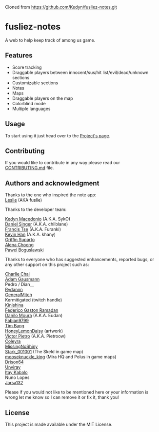 Cloned from https://github.com/Kedyn/fusliez-notes.git

# fusliez-notes

A web to help keep track of among us game.

## Features

- Score tracking
- Draggable players between innocent/sus/hit list/evil/dead/unknown sections
- Customizable sections
- Notes
- Maps
- Draggable players on the map
- Colorblind mode
- Multiple languages

## Usage

To start using it just head over to the [Project's page](https://kedyn.github.io/fusliez-notes/).

## Contributing

If you would like to contribute in any way please read our
[CONTRIBUTING.md](CONTRIBUTING.md) file.

## Authors and acknowledgment

Thanks to the one who inspired the note app:  
[Leslie](https://www.twitch.tv/fuslie) (AKA fuslie)

Thanks to the developer team:

[Kedyn Macedonio](https://github.com/Kedyn) (A.K.A. SykO)  
[Daniel Singer](https://github.com/chilblane) (A.K.A. chilblane)  
[Francis Tse](https://github.com/francistse23) (A.K.A. Furanki)  
[Kevin Han](https://github.com/kevinydhan) (A.K.A. khany)  
[Griffin Suparto](https://github.com/Viou)  
[Alena Choong](https://github.com/leeeennyy)  
[Pawel Boguslawski](https://github.com/bogusweb)

Thanks to everyone who has suggested enhancements, reported bugs, or any
other support on this project such as:

[Charlie Chai](https://github.com/charlie-808)  
[Adam Gausmann](https://github.com/agausmann)  
Pedro / Dian\_\_  
[Rydannn](https://twitter.com/RydanTweets)  
[GeneralMitch](https://twitter.com/GeneralMitch1)  
Kermitigated (twitch handle)  
[Kinishina](https://github.com/Kinishina)  
[Federico Gaston Ramadan](https://github.com/federamadan)  
[Danilo Moura](https://github.com/danilolmoura) (A.K.A. Eudan)  
[Fabian9799](https://github.com/fabian9799)  
[Tim Bang](https://github.com/I3lackRacer)  
[HoneyLemonDaisy](https://twitter.com/honeylemondaisy) (artwork)  
[Victor Pietro](https://github.com/pietroow) (A.K.A. Pietroow)  
[Coleyra](https://github.com/Coleyra)  
[MissingNoShiny](https://github.com/MissingNoShiny)  
[Stark_001001](https://www.reddit.com/user/Stark_001001) (The Skeld in game
map)  
[mooseknuckle_king](https://www.reddit.com/user/mooseknuckle_king/) (Mira HQ and
Polus in game maps)  
[Drison64](https://github.com/Drison64)  
[Unviray](https://github.com/Unviray)  
[Itay Kabalo](https://twitter.com/itaykabalo)  
Nuno Lopes  
[Jarsa132](https://github.com/Jarsa132)

Please if you would not like to be mentioned here or your information is wrong
let me know so I can remove it or fix it, thank you!

## License

This project is made available under the MIT License.
